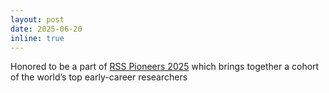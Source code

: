 ```yaml
---
layout: post
date: 2025-06-20
inline: true
---
```


Honored to be a part of [RSS Pioneers 2025](https://sites.google.com/view/rsspioneers2025/) which brings together a cohort of the world’s top early-career researchers
